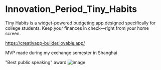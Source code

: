 # Innovation_Period_Tiny_Habits

Tiny Habits is a widget-powered budgeting app designed specifically for college students. 
Keep your finances in check—right from your home screen.


https://creativapp-builder.lovable.app/

MVP made during my exchange semester in Shanghai

"Best public speaking" award
![image](https://github.com/user-attachments/assets/fe45b491-b945-47db-b5e8-acb5db95e39a)

